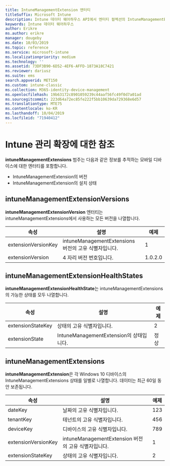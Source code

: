```yaml
---
title: IntuneManagementExtension 엔터티
titleSuffix: Microsoft Intune
description: Intune 데이터 웨어하우스 API에서 엔터티 컬렉션의 IntuneManagementExtension 엔터티 범주에 대한 참조 항목입니다.
keywords: Intune 데이터 웨어하우스
author: Erikre
ms.author: erikre
manager: dougeby
ms.date: 10/03/2019
ms.topic: reference
ms.service: microsoft-intune
ms.localizationpriority: medium
ms.technology: ''
ms.assetid: 73DF3B90-6D52-4EF6-AFFD-1873A18C7421
ms.reviewer: dariusz
ms.suite: ems
search.appverid: MET150
ms.custom: intune-classic
ms.collection: M365-identity-device-management
ms.openlocfilehash: 19b63172c8901059239c44aaf56fc49f0d7a01ad
ms.sourcegitcommit: 223d64a72ec85fe222f5bb10639da729368e6d57
ms.translationtype: MTE75
ms.contentlocale: ko-KR
ms.lasthandoff: 10/04/2019
ms.locfileid: "71940412"
---
```

# <a name="reference-for-intune-management-extensions"></a>Intune 관리 확장에 대한 참조

**intuneManagementExtensions** 범주는 다음과 같은 정보를 추적하는 모바일 디바이스에 대한 엔터티를 포함합니다.

- IntuneManagementExtension의 버전
- IntuneManagementExtension의 설치 상태

## <a name="intunemanagementextensionversions"></a>intuneManagementExtensionVersions

**intuneManagementExtensionVersion** 엔터티는 intuneManagementExtensions에서 사용하는 모든 버전을 나열합니다.

| 속성  | 설명 | 예제 |
|---------|------------|--------|
| extensionVersionKey |intuneManagementExtensions 버전의 고유 식별자입니다. | 1 |
| extensionVersion |4 자리 버전 번호입니다. |1.0.2.0 |

## <a name="intunemanagementextensionhealthstates"></a>intuneManagementExtensionHealthStates

**intuneManagementExtensionHealthState**는 intuneManagementExtensions의 가능한 상태를 모두 나열합니다.

| 속성  | 설명 | 예제 |
|---------|------------|--------|
| extensionStateKey |상태의 고유 식별자입니다. | 2 |
| extensionState |IntuneManagementExtension의 상태입니다. | 정상 |

## <a name="intunemanagementextensions"></a>intuneManagementExtensions

**intuneManagementExtension**은 각 Windows 10 디바이스의 IntuneManagementExtensions 상태를 일별로 나열합니다.
데이터는 최근 60일 동안 보존됩니다. 


|      속성       |                         설명                         | 예제 |
|---------------------|-------------------------------------------------------------|---------|
|       dateKey       |               날짜의 고유 식별자입니다.                |   123   |
|      tenantKey      |              테넌트의 고유 식별자입니다.               |   456   |
|      deviceKey      |              디바이스의 고유 식별자입니다.               |   789   |
| extensionVersionKey | intuneManagementExtension 버전의 고유 식별자입니다. |    1    |
|  extensionStateKey  |             상태의 고유 식별자입니다.              |    2    |

